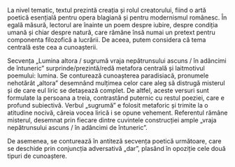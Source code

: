 La nivel tematic, textul prezintă creația și rolul creatorului, fiind o artă poetică esențială pentru opera blagiană și pentru modernismul românesc. În egală măsură, lectorul are înainte un poem despre iubire, despre condiția umană și chiar despre natură, care rămâne însă numai un pretext pentru componenta filozofică a lucrării. De aceea, putem considera că tema centrală este cea a cunoașterii.

Secvența „Lumina altora / sugrumă vraja nepătrunsului ascuns / în adâncimi de întuneric” surprinde/prezintă/redă metafora centrală și laitmotivul poemului: lumina. Se conturează cunoașterea paradisiacă, pronumele nehotărât „altora” desemnând mulțimea celor care aleg să distrugă misterul și de care eul liric se detașează complet. De altfel, aceste versuri sunt formulate la persoana a treia, contrastând puternic cu restul poeziei, care e profund subiectivă. Verbul „sugrumă” e folosit metaforic și trimite la o atitudine nocivă, căreia vocea lirică i se opune vehement. Referentul rămâne misterul, desemnat prin fiecare dintre cuvintele construcției ample „vraja nepătrunsului ascuns / în adâncimi de întuneric”.

De asemenea, se conturează în antiteză secvența poetică următoare, care se deschide prin conjuncția adversativă „dar”, plasând în opoziție cele două tipuri de cunoaștere.
